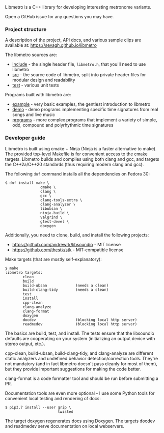 Libmetro is a C++ library for developing interesting metronome variants.

Open a GitHub issue for any questions you may have.

### Project structure

A description of the project, API docs, and various sample clips are available at: https://sevagh.github.io/libmetro

The libmetro sources are:

* [include](./include) - the single header file, `libmetro.h`, that you'll need to use libmetro
* [src](./src) - the source code of libmetro, split into private header files for modular design and readability
* [test](./test) - various unit tests

Programs built with libmetro are:

* [example](./example) - very basic examples, the gentlest introduction to libmetro
* [demo](./demo) - demo programs implementing specific time signatures from real songs and live music
* [programs](./programs) - more complex programs that implement a variety of simple, odd, compound and polyrhythmic time signatures

### Developer guide

Libmetro is built using cmake + Ninja (Ninja is a faster alternative to make). The provided top-level Makefile is for convenient access to the cmake targets. Libmetro builds and compiles using both clang and gcc, and targets the C++2a/C++20 standards (thus requiring modern clang and gcc).

The following `dnf` command installs all the dependencies on Fedora 30:

```
$ dnf install make \
                cmake \
                clang \
                gcc \
                clang-tools-extra \
                clang-analyzer \
                libubsan \
                ninja-build \
                valgrind \
                gtest-devel \
                doxygen
```

Additionally, you need to clone, build, and install the following projects:

* https://github.com/andrewrk/libsoundio - MIT license
* https://github.com/thestk/stk - MIT-compatible license

Make targets (that are mostly self-explanatory):

```
$ make
libmetro targets:
        clean
        build
        build-ubsan             (needs a clean)
        build-clang-tidy        (needs a clean)
        test
        install
        cpp-clean
        clang-analyze
        clang-format
        doxygen
        docdev                  (blocking local http server)
        readmedev               (blocking local http server)
```

The basics are build, test, and install. The tests ensure that the libsoundio defaults are cooperating on your system (initializing an output device with stereo output, etc.).

cpp-clean, build-ubsan, build-clang-tidy, and clang-analyze are different static analyzers and undefined behavior detection/correction tools. They're not mandatory (and in fact libmetro doesn't pass cleanly for most of them), but they provide important suggestions for making the code better.

clang-format is a code formatter tool and should be run before submitting a PR.

Documentation tools are even more optional - I use some Python tools for convenient local testing and rendering of docs:

```
$ pip3.7 install --user grip \
                        twisted
```

The target doxygen regenerates docs using Doxygen. The targets docdev and readmedev serve documentation on local webservers.
